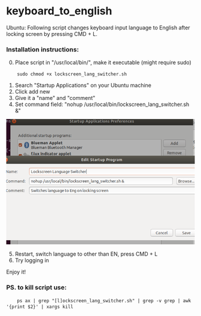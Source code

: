 
# keyboard_to_english
Ubuntu: Following script changes keyboard input language to English after locking screen by pressing CMD + L.

### Installation instructions:

0. Place script in "/usr/local/bin/",  make it executable (might require sudo) 
```
	sudo chmod +x lockscreen_lang_switcher.sh
```
1. Search "Startup Applications" on your Ubuntu machine
2. Click add new
3. Give it a "name" and "comment" 
4. Set command field: "nohup /usr/local/bin/lockscreen_lang_switcher.sh &"
<img src="/image.png" alt="Image"/>

5. Restart, switch language to other than EN, press CMD + L
6. Try logging in

Enjoy it!


### PS. to kill script use:
```
	ps ax | grep "[l]ockscreen_lang_switcher.sh" | grep -v grep | awk '{print $2}' | xargs kill
```
